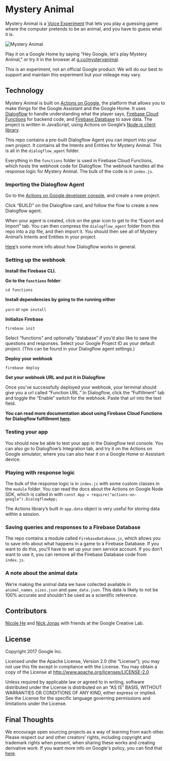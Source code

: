 # Mystery Animal

Mystery Animal is a [Voice Experiment](https://voiceexperiments.withgoogle.com/mystery-animal) that lets you play a guessing game where the computer pretends to be an animal, and you have to guess what it is.

![Mystery Animal](https://storage.googleapis.com/mystery-animal-assets/1280x720.gif)

Play it on a Google Home by saying “Hey Google, let's play Mystery Animal,” or try it in the browser at [g.co/mysteryanimal](https://g.co/mysteryanimal).

This is an experiment, not an official Google product. We will do our best to support and maintain this experiment but your mileage may vary.

## Technology

Mystery Animal is built on [Actions on Google](https://developers.google.com/actions/), the platform that allows you to make things for the Google Assistant and the Google Home. It uses [Dialogflow](https://dialogflow.com/) to handle understanding what the player says, [Firebase Cloud Functions](https://firebase.google.com/docs/functions/) for backend code, and [Firebase Database](https://firebase.google.com/docs/database/) to save data. The project is written in JavaScript, using Actions on Google’s [Node.js client library](https://developers.google.com/actions/nodejs-client-library-release-notes).

This repo contains a pre-built Dialogflow Agent you can import into your own project. It contains all the Intents and Entities for Mystery Animal. This is all in the `dialogflow_agent` folder.

Everything in the `functions` folder is used in Firebase Cloud Functions, which hosts the webhook code for Dialogflow. The webhook handles all the response logic for Mystery Animal. The bulk of the code is in `index.js`.

### Importing the Dialogflow Agent

Go to the [Actions on Google developer console](https://actions-console.corp.google.com/), and create a new project.

Click “BUILD” on the Dialogflow card, and follow the flow to create a new Dialogflow agent.

When your agent is created, click on the gear icon to get to the “Export and Import” tab. You can then compress the `dialogflow_agent` folder from this repo into a zip file, and then import it. You should then see all of Mystery Animal’s Intents and Entities in your project.

[Here](https://dialogflow.com/docs/getting-started/basics)’s some more info about how Dialogflow works in general.

### Setting up the webhook

**Install the Firebase CLI.**

**Go to the `functions` folder**:

`cd functions`

**Install dependencies by going to the running either**

`yarn` or `npm install`

**Initialize Firebase**

`firebase init`

Select “functions” and optionally “database” if you’d also like to save the questions and responses.
Select your Google Project ID as your default project. (This can be found in your Dialogflow agent settings.)

**Deploy your webhook**

`firebase deploy`

**Get your webhook URL and put it in Dialogflow**

Once you’ve successfully deployed your webhook, your terminal should give you a url called “Function URL.” In Dialogflow, click the “Fulfillment” tab and toggle the “Enable” switch for the webhook. Paste that url into the text field.

**You can read more documentation about using Firebase Cloud Functions for Dialogflow fulfillment [here](https://dialogflow.com/docs/how-tos/getting-started-fulfillment).**

### Testing your app

You should now be able to test your app in the Dialogflow test console. You can also go to Dialogflow’s Integration tab, and try it on the Actions on Google simulator, where you can also hear it on a Google Home or Assistant device.

### Playing with response logic

The bulk of the response logic is in `index.js` with some custom classes in the `module` folder. You can read the docs about the Actions on Google Node SDK, which is called in with `const App = require("actions-on-google").DialogflowApp;`

The Actions library’s built in `app.data` object is very useful for storing data within a session.

### Saving queries and responses to a Firebase Database

The repo contains a module called `FirebaseDatabase.js`, which allows you to save info about what happens in a game to a Firebase Database. If you want to do this, you’ll have to set up your own service account. If you don’t want to use it, you can remove all the Firebase Database code from `index.js`.

### A note about the animal data

We’re making the animal data we have collected available in `animal_names_sizes.json` and `game_data.json`. This data is likely to not be 100% accurate and shouldn’t be used as a scientific reference.

## Contributors

[Nicole He](https://github.com/nicolehe) and [Nick Jonas](https://github.com/nick-jonas) with friends at the Google Creative Lab.

## License

Copyright 2017 Google Inc.

Licensed under the Apache License, Version 2.0 (the “License”); you may not use this file except in compliance with the License. You may obtain a copy of the License at http://www.apache.org/licenses/LICENSE-2.0

Unless required by applicable law or agreed to in writing, software distributed under the License is distributed on an “AS IS” BASIS, WITHOUT WARRANTIES OR CONDITIONS OF ANY KIND, either express or implied. See the License for the specific language governing permissions and limitations under the License.

## Final Thoughts
We encourage open sourcing projects as a way of learning from each other. Please respect our and other creators’ rights, including copyright and trademark rights when present, when sharing these works and creating derivative work. If you want more info on Google's policy, you can find that [here](https://www.google.com/permissions/).
